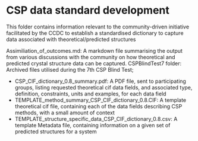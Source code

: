 # CSP data standard development

This folder contains information relevant to the community-driven initiative facilitated by the CCDC to establish a standardised dictionary to capture data associated with theoretical/predicted structures

Assimiliation_of_outcomes.md: A markdown file summarising the output from various discussions with the community on how theoretical and predicted crystal structure data can be captured.
CSPBlindTest7 folder: Archived files utilised during the 7th CSP Blind Test;
-	CSP_CIF_dictionary_0.8_summary.pdf: A PDF file, sent to participating groups, listing requested theoretical cif data fields, and associated type, definition, constraints, units and examples, for each data field
-	TEMPLATE_method_summary_CSP_CIF_dictionary_0.8.CIF: A template theoretical cif file, containing each of the data fields describing CSP methods, with a small amount of context
-	TEMPLATE_structure_specific_data_CSP_CIF_dictionary_0.8.csv: A template Metadata file, containing information on a given set of predicted structures for a system